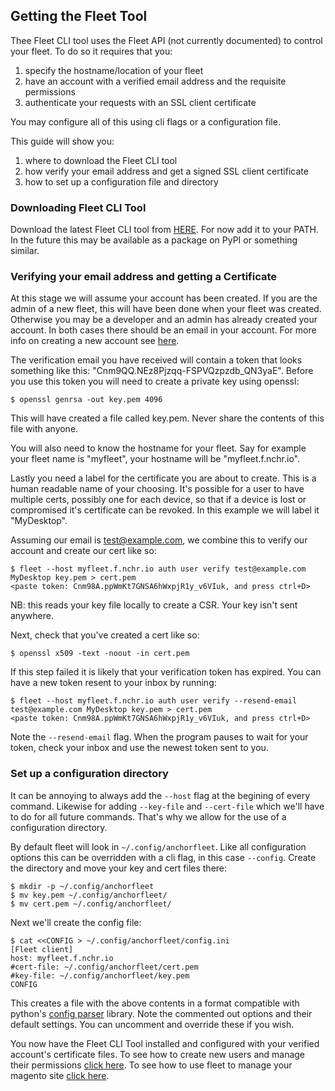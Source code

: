 ## Getting the Fleet Tool

Thee Fleet CLI tool uses the Fleet API (not currently documented) to control your fleet. To do so it requires that you:

1. specify the hostname/location of your fleet
2. have an account with a verified email address and the requisite permissions
3. authenticate your requests with an SSL client certificate

You may configure all of this using cli flags or a configuration file.

This guide will show you:

1. where to download the Fleet CLI tool
2. how verify your email address and get a signed SSL client certificate
3. how to set up a configuration file and directory

### Downloading Fleet CLI Tool

Download the latest Fleet CLI tool from [HERE](TODO). For now add it to your PATH. In the future this may be available as a package on PyPI or something similar.

### Verifying your email address and getting a Certificate

At this stage we will assume your account has been created. If you are the admin of a new fleet, this will have been done when your fleet was created. Otherwise you may be a developer and an admin has already created your account. In both cases there should be an email in your account. For more info on creating a new account see [here](TODO).

The verification email you have received will contain a token that looks something like this: "Cnm9QQ.NEz8Pjzqq-FSPVQzpzdb_QN3yaE". Before you use this token you will need to create a private key using openssl:

```
$ openssl genrsa -out key.pem 4096
```

This will have created a file called key.pem. Never share the contents of this file with anyone.

You will also need to know the hostname for your fleet. Say for example your fleet name is "myfleet", your hostname will be "myfleet.f.nchr.io".

Lastly you need a label for the certificate you are about to create. This is a human readable name of your choosing. It's possible for a user to have multiple certs, possibly one for each device, so that if a device is lost or compromised it's certificate can be revoked. In this example we will label it "MyDesktop".

Assuming our email is test@example.com, we combine this to verify our account and create our cert like so:

```
$ fleet --host myfleet.f.nchr.io auth user verify test@example.com MyDesktop key.pem > cert.pem
<paste token: Cnm98A.ppWmKt7GNSA6hWxpjR1y_v6VIuk, and press ctrl+D>
```

NB: this reads your key file locally to create a CSR. Your key isn't sent anywhere.

Next, check that you've created a cert like so:

```
$ openssl x509 -text -noout -in cert.pem
```

If this step failed it is likely that your verification token has expired. You can have a new token resent to your inbox by running:

```
$ fleet --host myfleet.f.nchr.io auth user verify --resend-email test@example.com MyDesktop key.pem > cert.pem
<paste token: Cnm98A.ppWmKt7GNSA6hWxpjR1y_v6VIuk, and press ctrl+D>
```

Note the `--resend-email` flag. When the program pauses to wait for your token, check your inbox and use the newest token sent to you.

### Set up a configuration directory

It can be annoying to always add the `--host` flag at the begining of every command. Likewise for adding `--key-file` and `--cert-file` which we'll have to do for all future commands. That's why we allow for the use of a configuration directory.

By default fleet will look in `~/.config/anchorfleet`. Like all configuration options this can be overridden with a cli flag, in this case `--config`. Create the directory and move your key and cert files there:

```
$ mkdir -p ~/.config/anchorfleet
$ mv key.pem ~/.config/anchorfleet/
$ mv cert.pem ~/.config/anchorfleet/
```

Next we'll create the config file:

```
$ cat <<CONFIG > ~/.config/anchorfleet/config.ini
[Fleet client]
host: myfleet.f.nchr.io
#cert-file: ~/.config/anchorfleet/cert.pem
#key-file: ~/.config/anchorfleet/key.pem
CONFIG
```

This creates a file with the above contents in a format compatible with python's [config parser](https://docs.python.org/2/library/configparser.html) library. Note the commented out options and their default settings. You can uncomment and override these if you wish.

You now have the Fleet CLI Tool installed and configured with your verified account's certificate files. To see how to create new users and manage their permissions [click here](/getting-started/creating-users). To see how to use fleet to manage your magento site [click here](/getting-started/first-deployment).
